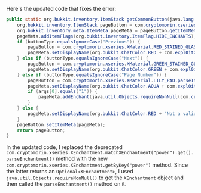 Here's the updated code that fixes the error:

```java
public static org.bukkit.inventory.ItemStack getCommonButton(java.lang.String buttonType, java.lang.String[] args) {
    org.bukkit.inventory.ItemStack pageButton = com.cryptomorin.xseries.XMaterial.WHITE_STAINED_GLASS.parseItem();
    org.bukkit.inventory.meta.ItemMeta pageMeta = pageButton.getItemMeta();
    pageMeta.addItemFlags(org.bukkit.inventory.ItemFlag.HIDE_ENCHANTS);
    if (buttonType.equalsIgnoreCase("Previous")) {
        pageButton = com.cryptomorin.xseries.XMaterial.RED_STAINED_GLASS.parseItem();
        pageMeta.setDisplayName(org.bukkit.ChatColor.RED + com.expl0itz.worldwidechat.util.CommonDefinitions.getMessage("wwcConfigGUIPreviousPageButton"));
    } else if (buttonType.equalsIgnoreCase("Next")) {
        pageButton = com.cryptomorin.xseries.XMaterial.GREEN_STAINED_GLASS.parseItem();
        pageMeta.setDisplayName(org.bukkit.ChatColor.GREEN + com.expl0itz.worldwidechat.util.CommonDefinitions.getMessage("wwcConfigGUINextPageButton"));
    } else if (buttonType.equalsIgnoreCase("Page Number")) {
        pageButton = com.cryptomorin.xseries.XMaterial.LILY_PAD.parseItem();
        pageMeta.setDisplayName(org.bukkit.ChatColor.AQUA + com.expl0itz.worldwidechat.util.CommonDefinitions.getMessage("wwcGUIPageNumber", args));
        if (args[0].equals("1")) {
            pageMeta.addEnchant(java.util.Objects.requireNonNull(com.cryptomorin.xseries.XEnchantment.getByKey("power")).parseEnchantment(), 1, false);
        }
    } else {
        pageMeta.setDisplayName(org.bukkit.ChatColor.RED + "Not a valid button! This is a bug, please report it.");
    }
    pageButton.setItemMeta(pageMeta);
    return pageButton;
}
```

In the updated code, I replaced the deprecated `com.cryptomorin.xseries.XEnchantment.matchXEnchantment("power").get().parseEnchantment()` method with the new `com.cryptomorin.xseries.XEnchantment.getByKey("power")` method. Since the latter returns an `Optional<XEnchantment>`, I used `java.util.Objects.requireNonNull()` to get the `XEnchantment` object and then called the `parseEnchantment()` method on it.